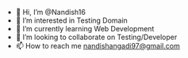 - 👋 Hi, I’m @Nandish16
- 👀 I’m interested in Testing Domain
- 🌱 I’m currently learning Web Development 
- 💞️ I’m looking to collaborate on Testing/Developer 
- 📫 How to reach me nandishangadi97@gmail.com

<!---
Nandish16/Nandish16 is a ✨ special ✨ repository because its `README.md` (this file) appears on your GitHub profile.
You can click the Preview link to take a look at your changes.
--->
